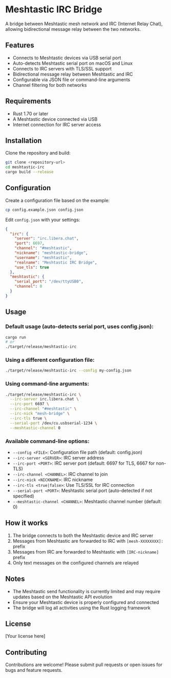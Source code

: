 # Meshtastic IRC Bridge

A bridge between Meshtastic mesh network and IRC (Internet Relay Chat), allowing bidirectional message relay between the two networks.

## Features

- Connects to Meshtastic devices via USB serial port
- Auto-detects Meshtastic serial port on macOS and Linux
- Connects to IRC servers with TLS/SSL support
- Bidirectional message relay between Meshtastic and IRC
- Configurable via JSON file or command-line arguments
- Channel filtering for both networks

## Requirements

- Rust 1.70 or later
- A Meshtastic device connected via USB
- Internet connection for IRC server access

## Installation

Clone the repository and build:

```bash
git clone <repository-url>
cd meshtastic-irc
cargo build --release
```

## Configuration

Create a configuration file based on the example:

```bash
cp config.example.json config.json
```

Edit `config.json` with your settings:

```json
{
  "irc": {
    "server": "irc.libera.chat",
    "port": 6697,
    "channel": "#meshtastic",
    "nickname": "meshtastic-bridge",
    "username": "meshtastic",
    "realname": "Meshtastic IRC Bridge",
    "use_tls": true
  },
  "meshtastic": {
    "serial_port": "/dev/ttyUSB0",
    "channel": 0
  }
}
```

## Usage

### Default usage (auto-detects serial port, uses config.json):

```bash
cargo run
# or
./target/release/meshtastic-irc
```

### Using a different configuration file:

```bash
./target/release/meshtastic-irc --config my-config.json
```

### Using command-line arguments:

```bash
./target/release/meshtastic-irc \
  --irc-server irc.libera.chat \
  --irc-port 6697 \
  --irc-channel "#meshtastic" \
  --irc-nick "mesh-bridge" \
  --irc-tls true \
  --serial-port /dev/cu.usbserial-1234 \
  --meshtastic-channel 0
```

### Available command-line options:

- `--config <FILE>`: Configuration file path (default: config.json)
- `--irc-server <SERVER>`: IRC server address
- `--irc-port <PORT>`: IRC server port (default: 6697 for TLS, 6667 for non-TLS)
- `--irc-channel <CHANNEL>`: IRC channel to join
- `--irc-nick <NICKNAME>`: IRC nickname
- `--irc-tls <true|false>`: Use TLS/SSL for IRC connection
- `--serial-port <PORT>`: Meshtastic serial port (auto-detected if not specified)
- `--meshtastic-channel <CHANNEL>`: Meshtastic channel number (default: 0)

## How it works

1. The bridge connects to both the Meshtastic device and IRC server
2. Messages from Meshtastic are forwarded to IRC with `[mesh-XXXXXXXX]:` prefix
3. Messages from IRC are forwarded to Meshtastic with `[IRC-nickname]` prefix
4. Only text messages on the configured channels are relayed

## Notes

- The Meshtastic send functionality is currently limited and may require updates based on the Meshtastic API evolution
- Ensure your Meshtastic device is properly configured and connected
- The bridge will log all activities using the Rust logging framework

## License

[Your license here]

## Contributing

Contributions are welcome! Please submit pull requests or open issues for bugs and feature requests.